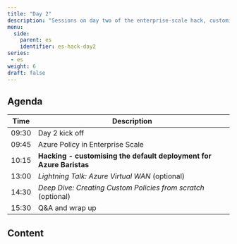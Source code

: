 ```yaml
---
title: "Day 2"
description: "Sessions on day two of the enterprise-scale hack, customising the default deployment to match your design."
menu:
  side:
    parent: es
    identifier: es-hack-day2
series:
 - es
weight: 6
draft: false
---
```


## Agenda

| **Time** | **Description**
|---|---|
| 09:30 | Day 2 kick off |
| 09:45 | Azure Policy in Enterprise Scale |
| 10:15 | **Hacking - customising the default deployment for Azure Baristas** |
| 13:00 | _Lightning Talk: Azure Virtual WAN_ (optional) |
| 14:30 | _Deep Dive: Creating Custom Policies from scratch_ (optional) |
| 15:30 | Q&A and wrap up |

## Content
